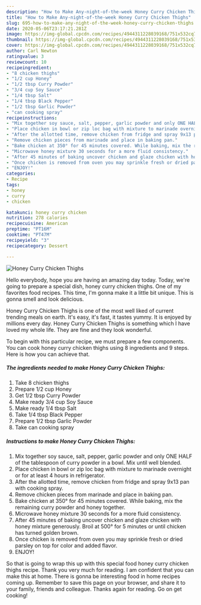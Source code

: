 ```yaml
---
description: "How to Make Any-night-of-the-week Honey Curry Chicken Thighs"
title: "How to Make Any-night-of-the-week Honey Curry Chicken Thighs"
slug: 695-how-to-make-any-night-of-the-week-honey-curry-chicken-thighs
date: 2020-05-06T23:17:21.281Z
image: https://img-global.cpcdn.com/recipes/4944311228039168/751x532cq70/honey-curry-chicken-thighs-recipe-main-photo.jpg
thumbnail: https://img-global.cpcdn.com/recipes/4944311228039168/751x532cq70/honey-curry-chicken-thighs-recipe-main-photo.jpg
cover: https://img-global.cpcdn.com/recipes/4944311228039168/751x532cq70/honey-curry-chicken-thighs-recipe-main-photo.jpg
author: Carl Newton
ratingvalue: 3
reviewcount: 10
recipeingredient:
- "8 chicken thighs"
- "1/2 cup Honey"
- "1/2 tbsp Curry Powder"
- "3/4 cup Soy Sauce"
- "1/4 tbsp Salt"
- "1/4 tbsp Black Pepper"
- "1/2 tbsp Garlic Powder"
- "can cooking spray"
recipeinstructions:
- "Mix together soy sauce, salt, pepper, garlic powder and only ONE HALF of the tablespoon of curry powder in a bowl. Mix until well blended."
- "Place chicken in bowl or zip loc bag with mixture to marinade overnight or for at least 4 hours in refrigerator."
- "After the allotted time, remove chicken from fridge and spray 9x13 pan with cooking spray."
- "Remove chicken pieces from marinade and place in baking pan."
- "Bake chicken at 350° for 45 minutes covered. While baking, mix the remaining curry powder and honey together."
- "Microwave honey mixture 30 seconds for a more fluid consistency."
- "After 45 minutes of baking uncover chicken and glaze chicken with honey mixture generously. Broil at 500° for 5 minutes or until chicken has turned golden brown."
- "Once chicken is removed from oven you may sprinkle fresh or dried parsley on top for color and added flavor."
- "ENJOY!"
categories:
- Recipe
tags:
- honey
- curry
- chicken

katakunci: honey curry chicken 
nutrition: 278 calories
recipecuisine: American
preptime: "PT16M"
cooktime: "PT47M"
recipeyield: "3"
recipecategory: Dessert

---
```



![Honey Curry Chicken Thighs](https://img-global.cpcdn.com/recipes/4944311228039168/751x532cq70/honey-curry-chicken-thighs-recipe-main-photo.jpg)

Hello everybody, hope you are having an amazing day today. Today, we're going to prepare a special dish, honey curry chicken thighs. One of my favorites food recipes. This time, I'm gonna make it a little bit unique. This is gonna smell and look delicious.



Honey Curry Chicken Thighs is one of the most well liked of current trending meals on earth. It's easy, it's fast, it tastes yummy. It is enjoyed by millions every day. Honey Curry Chicken Thighs is something which I have loved my whole life. They are fine and they look wonderful.


To begin with this particular recipe, we must prepare a few components. You can cook honey curry chicken thighs using 8 ingredients and 9 steps. Here is how you can achieve that.

<!--inarticleads1-->

##### The ingredients needed to make Honey Curry Chicken Thighs:

1. Take 8 chicken thighs
1. Prepare 1/2 cup Honey
1. Get 1/2 tbsp Curry Powder
1. Make ready 3/4 cup Soy Sauce
1. Make ready 1/4 tbsp Salt
1. Take 1/4 tbsp Black Pepper
1. Prepare 1/2 tbsp Garlic Powder
1. Take can cooking spray




<!--inarticleads2-->

##### Instructions to make Honey Curry Chicken Thighs:

1. Mix together soy sauce, salt, pepper, garlic powder and only ONE HALF of the tablespoon of curry powder in a bowl. Mix until well blended.
1. Place chicken in bowl or zip loc bag with mixture to marinade overnight or for at least 4 hours in refrigerator.
1. After the allotted time, remove chicken from fridge and spray 9x13 pan with cooking spray.
1. Remove chicken pieces from marinade and place in baking pan.
1. Bake chicken at 350° for 45 minutes covered. While baking, mix the remaining curry powder and honey together.
1. Microwave honey mixture 30 seconds for a more fluid consistency.
1. After 45 minutes of baking uncover chicken and glaze chicken with honey mixture generously. Broil at 500° for 5 minutes or until chicken has turned golden brown.
1. Once chicken is removed from oven you may sprinkle fresh or dried parsley on top for color and added flavor.
1. ENJOY!




So that is going to wrap this up with this special food honey curry chicken thighs recipe. Thank you very much for reading. I am confident that you can make this at home. There is gonna be interesting food in home recipes coming up. Remember to save this page on your browser, and share it to your family, friends and colleague. Thanks again for reading. Go on get cooking!
